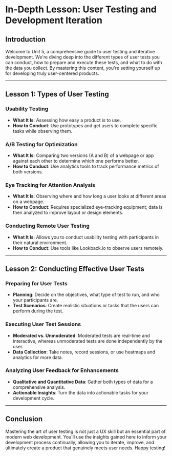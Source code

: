 # In-Depth Lesson: User Testing and Development Iteration

## Introduction

Welcome to Unit 5, a comprehensive guide to user testing and iterative development. We're diving deep into the different types of user tests you can conduct, how to prepare and execute these tests, and what to do with the data you collect. By mastering this content, you're setting yourself up for developing truly user-centered products.

---

## Lesson 1: Types of User Testing

### Usability Testing

- **What It Is**: Assessing how easy a product is to use.
- **How to Conduct**: Use prototypes and get users to complete specific tasks while observing them.

### A/B Testing for Optimization

- **What It Is**: Comparing two versions (A and B) of a webpage or app against each other to determine which one performs better.
- **How to Conduct**: Use analytics tools to track performance metrics of both versions.

### Eye Tracking for Attention Analysis

- **What It Is**: Observing where and how long a user looks at different areas on a webpage.
- **How to Conduct**: Requires specialized eye-tracking equipment; data is then analyzed to improve layout or design elements.

### Conducting Remote User Testing

- **What It Is**: Allows you to conduct usability testing with participants in their natural environment.
- **How to Conduct**: Use tools like Lookback.io to observe users remotely.

---

## Lesson 2: Conducting Effective User Tests

### Preparing for User Tests

- **Planning**: Decide on the objectives, what type of test to run, and who your participants are.
- **Test Scenarios**: Create realistic situations or tasks that the users can perform during the test.

### Executing User Test Sessions

- **Moderated vs. Unmoderated**: Moderated tests are real-time and interactive, whereas unmoderated tests are done independently by the user.
- **Data Collection**: Take notes, record sessions, or use heatmaps and analytics for more data.

### Analyzing User Feedback for Enhancements

- **Qualitative and Quantitative Data**: Gather both types of data for a comprehensive analysis.
- **Actionable Insights**: Turn the data into actionable tasks for your development cycle.

---

## Conclusion

Mastering the art of user testing is not just a UX skill but an essential part of modern web development. You'll use the insights gained here to inform your development process continually, allowing you to iterate, improve, and ultimately create a product that genuinely meets user needs. Happy testing!